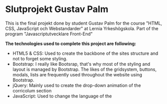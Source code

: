 <h1>Slutprojekt Gustav Palm</h1>

This is the final projekt done by student Gustav Palm for the course "HTML, CSS, JavaScript och Webstandarder" at Lernia Yrkeshögskola. Part of the program "Javascriptutvecklare Front-End"

<strong>The technologies used to complete this project are following:</strong>
<ul>
	<li>HTML5 & CSS: Used to create the backbone of the sites structure and not to forget some styling.</li>
	<li>Bootstrap: I really like Bootsrap, that's why most of the styling and layout is managed by Bootstrap. The likes of the gridsystem, buttons, modals, lists are frequently used throughout the website using Bootstrap.</li>
	<li>jQuery: Mainly used to create the drop-down animation of the corricolum section</li>
	<li>JavaScript: Used to change the language of the </li>
</ul>

